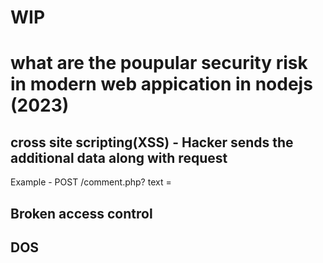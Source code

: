 # WIP
# what are the poupular security risk in modern web appication in nodejs (2023)


## cross site scripting(XSS) - Hacker sends the additional data along with request

Example - POST /comment.php? text =<script> alert(1)</script>

## Broken access control 

## DOS





